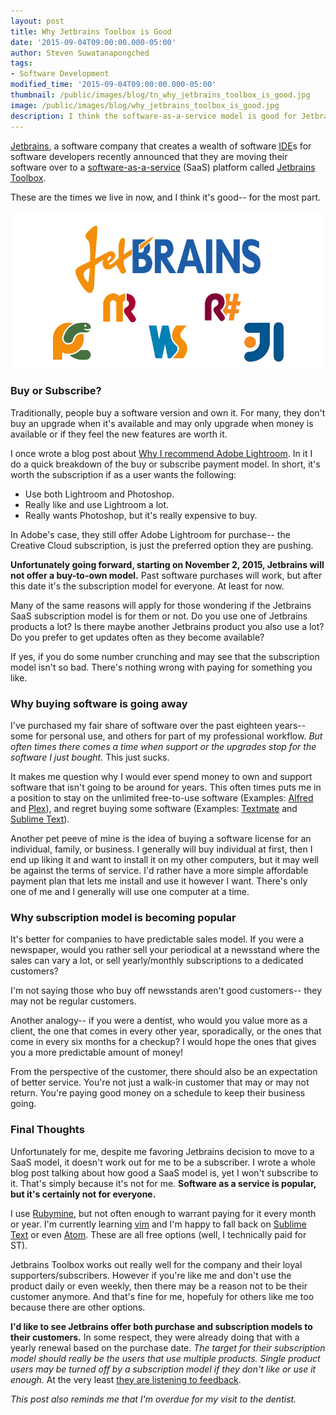 ```yaml
---
layout: post
title: Why Jetbrains Toolbox is Good
date: '2015-09-04T09:00:00.000-05:00'
author: Steven Suwatanapongched
tags:
- Software Development
modified_time: '2015-09-04T09:00:00.000-05:00'
thumbnail: /public/images/blog/tn_why_jetbrains_toolbox_is_good.jpg
image: /public/images/blog/why_jetbrains_toolbox_is_good.jpg
description: I think the software-as-a-service model is good for Jetbrains and their true customers. But it's certainly not for everyone.
---
```


[Jetbrains](http://www.jetbrains.com), a software company that creates a wealth of software [IDE](https://en.wikipedia.org/wiki/Integrated_development_environment)s for software developers recently announced that they are moving their software over to a [software-as-a-service](https://en.wikipedia.org/wiki/Software_as_a_service) (SaaS) platform called [Jetbrains Toolbox](https://www.jetbrains.com/toolbox/).

These are the times we live in now, and I think it's good-- for the most part.

![Jetbrains moving to SaaS](/public/images/blog/why_jetbrains_toolbox_is_good.jpg)

### Buy or Subscribe?

Traditionally, people buy a software version and own it. For many, they don't buy an upgrade when it's available and may only upgrade when money is available or if they feel the new features are worth it.

I once wrote a blog post about [Why I recommend Adobe Lightroom](/2015/01/why-i-recommend-adobe-photoshop/). In it I do a quick breakdown of the buy or subscribe payment model. In short, it's worth the subscription if as a user wants the following:

* Use both Lightroom and Photoshop.
* Really like and use Lightroom a lot.
* Really wants Photoshop, but it's really expensive to buy.

In Adobe's case, they still offer Adobe Lightroom for purchase-- the Creative Cloud subscription, is just the preferred option they are pushing.

**Unfortunately going forward, starting on November 2, 2015, Jetbrains will not offer a buy-to-own model.** Past software purchases will work, but after this date it's the subscription model for everyone. At least for now.

Many of the same reasons will apply for those wondering if the Jetbrains SaaS subscription model is for them or not. Do you use one of Jetbrains products a lot? Is there maybe another Jetbrains product you also use a lot? Do you prefer to get updates often as they become available?

If yes, if you do some number crunching and may see that the subscription model isn't so bad. There's nothing wrong with paying for something you like.

### Why buying software is going away

I've purchased my fair share of software over the past eighteen years-- some for personal use, and others for part of my professional workflow. *But often times there comes a time when support or the upgrades stop for the software I just bought.* This just sucks.

It makes me question why I would ever spend money to own and support software that isn't going to be around for years. This often times puts me in a position to stay on the unlimited free-to-use software (Examples: [Alfred](https://www.alfredapp.com/) and [Plex](https://plex.tv/)), and regret buying some software (Examples: [Textmate](https://macromates.com/) and [Sublime Text](https://www.sublimetext.com/)).

Another pet peeve of mine is the idea of buying a software license for an individual, family, or business. I generally will buy individual at first, then I end up liking it and want to install it on my other computers, but it may well be against the terms of service. I'd rather have a more simple affordable payment plan that lets me install and use it however I want. There's only one of me and I generally will use one computer at a time.

### Why subscription model is becoming popular

It's better for companies to have predictable sales model. If you were a newspaper, would you rather sell your periodical at a newsstand where the sales can vary a lot, or sell yearly/monthly subscriptions to a dedicated customers?

I'm not saying those who buy off newsstands aren't good customers-- they may not be regular customers.

Another analogy-- if you were a dentist, who would you value more as a client, the one that comes in every other year, sporadically, or the ones that come in every six months for a checkup? I would hope the ones that gives you a more predictable amount of money!

From the perspective of the customer, there should also be an expectation of better service. You're not just a walk-in customer that may or may not return. You're paying good money on a schedule to keep their business going.

### Final Thoughts

Unfortunately for me, despite me favoring Jetbrains decision to move to a SaaS model, it doesn't work out for me to be a subscriber. I wrote a whole blog post talking about how good a SaaS model is, yet I won't subscribe to it. That's simply because it's not for me. **Software as a service is popular, but it's certainly not for everyone.**

I use [Rubymine](https://www.jetbrains.com/ruby/), but not often enough to warrant paying for it every month or year. I'm currently learning [vim](http://www.vim.org/) and I'm happy to fall back on [Sublime Text](https://www.sublimetext.com/) or even [Atom](https://atom.io/). These are all free options (well, I technically paid for ST).

Jetbrains Toolbox works out really well for the company and their loyal supporters/subscribers. However if you're like me and don't use the product daily or even weekly, then there may be a reason not to be their customer anymore. And that's fine for me, hopefuly for others like me too because there are other options.

**I'd like to see Jetbrains offer both purchase and subscription models to their customers.** In some respect, they were already doing that with a yearly renewal based on the purchase date. *The target for their subscription model should really be the users that use multiple products. Single product users may be turned off by a subscription model if they don't like or use it enough.* At the very least [they are listening to feedback](http://blog.jetbrains.com/blog/2015/09/04/we-are-listening/).

*This post also reminds me that I'm overdue for my visit to the dentist.*
